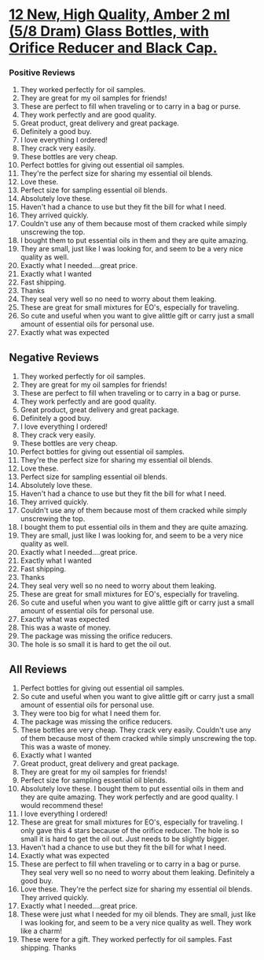 # [12 New, High Quality, Amber 2 ml (5/8 Dram) Glass Bottles, with Orifice Reducer and Black Cap.](https://products.checkmycream.com/products/12-New-High-Quality-Amber-2-ml-(58-Dram)-Glass-Bottles-with-Orifice-Reducer-and-Black-Cap..html)

### Positive Reviews

<ol>
      <li>They worked perfectly for oil samples.</li>
      <li>They are great for my oil samples for friends!</li>
      <li>These are perfect to fill when traveling or to carry in a bag or purse.  </li>
      <li>They work perfectly and are good quality.</li>
      <li>Great product, great delivery and great package.</li>
      <li>Definitely a good buy.</li>
      <li>I love everything I ordered!</li>
      <li>They crack very easily.</li>
      <li>These bottles are very cheap.</li>
      <li>Perfect bottles for giving out essential oil samples.</li>
      <li>They&#x27;re the perfect size for sharing my essential oil blends.</li>
      <li>Love these.</li>
      <li>Perfect size for sampling essential oil blends.</li>
      <li>Absolutely love these.</li>
      <li>Haven&#x27;t had a chance to use but they fit the bill for what I need.</li>
      <li>They arrived quickly.</li>
      <li>Couldn&#x27;t use any of them because most of them cracked while simply unscrewing the top.</li>
      <li>I bought them to put essential oils in them and they are quite amazing.</li>
      <li>They are small, just like I was looking for, and seem to be a very nice quality as well.</li>
      <li>Exactly what I needed....great price.</li>
      <li>Exactly what I wanted</li>
      <li>Fast shipping.</li>
      <li>Thanks</li>
      <li>They seal very well so no need to worry about them leaking.  </li>
      <li>These are great for small mixtures for EO&#x27;s, especially for traveling.  </li>
      <li>So cute and useful when you want to give alittle gift or carry just a small amount of essential oils for personal use.</li>
      <li>Exactly what was expected</li>
</ol>


<h2>Negative Reviews</h2>
<ol>
<li> They worked perfectly for oil samples.</li>
<li> They are great for my oil samples for friends!</li>
<li> These are perfect to fill when traveling or to carry in a bag or purse.  </li>
<li> They work perfectly and are good quality.</li>
<li> Great product, great delivery and great package.</li>
<li> Definitely a good buy.</li>
<li> I love everything I ordered!</li>
<li> They crack very easily.</li>
<li> These bottles are very cheap.</li>
<li> Perfect bottles for giving out essential oil samples.</li>
<li> They&#x27;re the perfect size for sharing my essential oil blends.</li>
<li> Love these.</li>
<li> Perfect size for sampling essential oil blends.</li>
<li> Absolutely love these.</li>
<li> Haven&#x27;t had a chance to use but they fit the bill for what I need.</li>
<li> They arrived quickly.</li>
<li> Couldn&#x27;t use any of them because most of them cracked while simply unscrewing the top.</li>
<li> I bought them to put essential oils in them and they are quite amazing.</li>
<li> They are small, just like I was looking for, and seem to be a very nice quality as well.</li>
<li> Exactly what I needed....great price.</li>
<li> Exactly what I wanted</li>
<li> Fast shipping.</li>
<li> Thanks</li>
<li> They seal very well so no need to worry about them leaking.  </li>
<li> These are great for small mixtures for EO&#x27;s, especially for traveling.  </li>
<li> So cute and useful when you want to give alittle gift or carry just a small amount of essential oils for personal use.</li>
<li> Exactly what was expected</li>
<li> This was a waste of money.</li>
<li> The package was missing the orifice reducers.</li>
<li> The hole is so small it is hard to get the oil out.  </li>
</ol>

<h2>All Reviews</h2>

<ol>
    <li> Perfect bottles for giving out essential oil samples.</li>
    <li> So cute and useful when you want to give alittle gift or carry just a small amount of essential oils for personal use.</li>
    <li> They were too big for what I need them for.</li>
    <li> The package was missing the orifice reducers.</li>
    <li> These bottles are very cheap. They crack very easily. Couldn&#x27;t use any of them because most of them cracked while simply unscrewing the top. This was a waste of money.</li>
    <li> Exactly what I wanted</li>
    <li> Great product, great delivery and great package.</li>
    <li> They are great for my oil samples for friends!</li>
    <li> Perfect size for sampling essential oil blends.</li>
    <li> Absolutely love these. I bought them to put essential oils in them and they are quite amazing. They work perfectly and are good quality. I would recommend these!</li>
    <li> I love everything I ordered!</li>
    <li> These are great for small mixtures for EO&#x27;s, especially for traveling.  I only gave this 4 stars because of the orifice reducer.  The hole is so small it is hard to get the oil out.  Just needs to be slightly bigger.</li>
    <li> Haven&#x27;t had a chance to use but they fit the bill for what I need.</li>
    <li> Exactly what was expected</li>
    <li> These are perfect to fill when traveling or to carry in a bag or purse.  They seal very well so no need to worry about them leaking.  Definitely a good buy.</li>
    <li> Love these. They&#x27;re the perfect size for sharing my essential oil blends. They arrived quickly.</li>
    <li> Exactly what I needed....great price.</li>
    <li> These were just what I needed for my oil blends. They are small, just like I was looking for, and seem to be a very nice quality as well. They work like a charm!</li>
    <li> These were for a gift. They worked perfectly for oil samples. Fast shipping. Thanks</li>
</ol>




